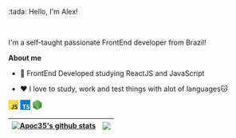 <p> :tada: Hello, I'm Alex! </p>

<br />

I'm a self-taught passionate FrontEnd developer from Brazil!

**About me**

- 💼 FrontEnd Developed studying ReactJS and JavaScript

- ❤️ I love to study, work and test things with alot of languages🐱

<code><img height="20" alt="javascript" src="https://raw.githubusercontent.com/github/explore/80688e429a7d4ef2fca1e82350fe8e3517d3494d/topics/javascript/javascript.png"></code>
<code><img height="20" alt="typescript" src="https://raw.githubusercontent.com/github/explore/80688e429a7d4ef2fca1e82350fe8e3517d3494d/topics/typescript/typescript.png"></code>
<code><img height="20" alt="nodejs" src="https://raw.githubusercontent.com/github/explore/80688e429a7d4ef2fca1e82350fe8e3517d3494d/topics/nodejs/nodejs.png"></code>    


| <a href="https://github.com/Apoc35/github-readme-stats"><img align="center" src="https://github-readme-stats.vercel.app/api?username=Apoc35&show_icons=true&include_all_commits=true&theme=buefy&hide_border=true" alt="Apoc35's github stats" /></a> | <a href="https://github.com/Apoc35/github-readme-stats"><img align="center" src="https://github-readme-stats.vercel.app/api/top-langs/?username=Apoc35&layout=compact&theme=buefy&hide_border=true" /></a> |
| ------------- | ------------- |
